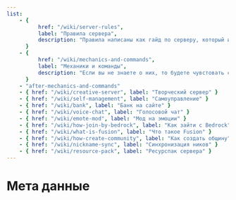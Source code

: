 ```yaml
---
list:
    - {
          href: "/wiki/server-rules",
          label: "Правила сервера",
          description: "Правила написаны как гайд по серверу, который интересно и легко прочитать",
      }
    - {
          href: "/wiki/mechanics-and-commands",
          label: "Механики и команды",
          description: "Если вы не знаете о них, то будете чувстовать себя потерянным",
      }
    - "after-mechanics-and-commands"
    - { href: "/wiki/creative-server", label: "Творческий сервер" }
    - { href: "/wiki/self-management", label: "Самоуправление" }
    - { href: "/wiki/bank", label: "Банк на сайте" }
    - { href: "/wiki/voice-chat", label: "Голосовой чат" }
    - { href: "/wiki/emote-mod", label: "Мод на эмоции" }
    - { href: "/wiki/how-join-by-bedrock", label: "Как зайти с Bedrock" }
    - { href: "/wiki/what-is-fusion", label: "Что такое Fusion" }
    - { href: "/wiki/how-create-community", label: "Как создать общину" }
    - { href: "/wiki/nickname-sync", label: "Синхронизация ников" }
    - { href: "/wiki/resource-pack", label: "Ресурспак сервера" }
---
```


# Мета данные
